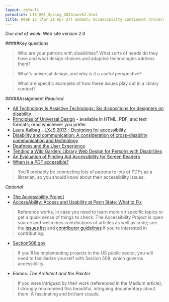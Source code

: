 ```yaml
---
layout: default
permalink: LIS_861_Spring_2014/week2.html
title: Week 13 (Apr 21-Apr 27) &mdash; Accessibility continued: Universal Design for People
---
```

<p class="bold_red"><em>Due end of week:</em> Web site version 2.0</p>

#####Key questions

> Who are your patrons with disabilities?  What sorts of needs do they have and
> what design choices and adaptive technologies address them?

> What's universal design, and why is it a useful perspective?

> What are specific examples of how these issues play out in a library context?

#####Assignment
_Required_

* [All Technology Is Assistive Technology: Six dispositions for designers on 
  disability](https://medium.com/thoughtful-design/a8b9a581eb62)
* [Principles of Universal Design](http://www.ncsu.edu/ncsu/design/cud/about_ud/udprinciples.htm) -
  available in HTML, PDF, and text formats; read whichever you prefer
* [Laura Kalbag - LXJS 2013 - Designing for accessibility](https://www.youtube.com/watch?v=UOM5eY5hG-Q)
* [Disability and communication: A consideration of cross-disability communication and technology](http://dsq-sds.org/article/view/3290/3179)
* [Deafness and the User Experience](http://alistapart.com/article/deafnessandtheuserexperience)
* [Tending a Wild Garden: Library Web Design for Persons with Disabilities](http://ejournals.bc.edu/ojs/index.php/ital/article/view/3154/2768)
* [An Evaluation of Finding Aid Accessibility for Screen Readers](http://ejournals.bc.edu/ojs/index.php/ital/article/view/3423)
* [When is a PDF accessible?](http://cynng.wordpress.com/2013/08/16/when-is-a-pdf-accessible/)

> You'll probably be connecting lots of patrons to lots of PDFs as a librarian, so 
> you should know about their accessibility issues.

_Optional_

* [The Accessibility Project](http://a11yproject.com/)  
* [AccessAbility: Access and Usability at Penn State: What to Fix](http://accessibility.psu.edu/whattofix)  

> Reference works, in case you need to learn more on specific topics or get
> a quick sense of things to check. The Accessibility Project is open source
> and welcomes contributions of articles as well as code; see the
> [issues list](https://github.com/a11yproject/a11yproject.com/issues) and
> [contributor guidelines](https://github.com/a11yproject/a11yproject.com/blob/gh-pages/CONTRIBUTING.md)
> if you're interested in contributing.

* [Section508.gov](https://www.section508.gov/)

> If you'll be implementing projects in the US public sector, you will need
> to familiarize yourself with Section 508, which governs accessibility.

* _Eames: The Architect and the Painter_

> If you were intrigued by their work (referenced in the Medium article), I
> strongly recommend this beautiful, intriguing documentary about them. A 
> fascinating and brilliant couple.
